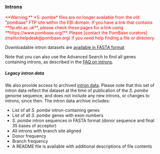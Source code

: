 ### Introns

<div style="color: red">
**Warning:** *S. pombe* files are no longer available from the old
  "pombase" FTP site within the EBI domain. If you have a link that
  contains **ftp.ebi.ac.uk**, please check these pages for a link
  using **https://www.pombase.org/**. Please [contact the PomBase
  curators](mailto:helpdesk@pombase.org) if you need help finding a
  file or directory.
</div>

Downloadable intron datasets are [available in FASTA format](https://www.pombase.org/data/genome_sequence_and_features/feature_sequences/)


Note that you can also use the Advanced Search to find all genes
containing introns, as described in the 
[FAQ on introns](/faq/how-can-i-retrieve-intron-coordinates-or-sequences).

##### Legacy intron data

We also provide access to archived [intron data](https://www.pombase.org/data/archive/Intron_Data/OLD/).
Please note that this set of intron data reflect the dataset at the
time of publication of the *S. pombe* genome sequence, and does not
include any new introns, or changes to introns, since then. The
intron data archive includes:

-   List of all *S. pombe* intron-containing genes
-   List of all *S. pombe* genes with exon numbers
-   *S. pombe* intron sequences in FASTA format (donor
    sequence and final 35 bases of acceptor)
-   All introns with branch site aligned
-   Donor frequency
-   Branch frequency
-   A README file is available with additional descriptions of file
    contents
